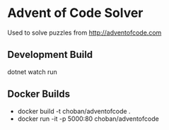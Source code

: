 # Advent of Code Solver
Used to solve puzzles from http://adventofcode.com

## Development Build
dotnet watch run

## Docker Builds
* docker build -t choban/adventofcode .
* docker run -it -p 5000:80 choban/adventofcode